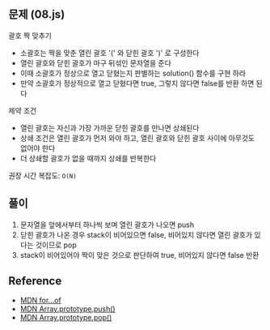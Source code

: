 ## 문제 (08.js)

괄호 짝 맞추기

- 소괄호는 짝을 맞춘 열린 괄호 '(' 와 닫힌 괄호 ')' 로 구성한다
- 열린 괄호와 닫힌 괄호가 마구 뒤섞인 문자열을 준다
- 이때 소괄호가 정상으로 열고 닫혔는지 판별하는 solution() 함수를 구현 하라
- 만약 소괄호가 정상적으로 열고 닫혔다면 true, 그렇지 않다면 false를 반환 하면 된다

제약 조건

- 열린 괄호는 자신과 가장 가까운 닫힌 괄호를 만나면 상쇄된다
- 상쇄 조건은 열린 괄호가 먼저 와야 하고, 열린 괄호와 닫힌 괄호 사이에 아무것도 없어야 한다
- 더 상쇄할 괄호가 없을 때까지 상쇄를 반복한다

권장 시간 복잡도: `O(N)`

## 풀이

1. 문자열을 앞에서부터 하나씩 보며 열린 괄호가 나오면 push
2. 닫힌 괄호가 나온 경우 stack이 비어있으면 false, 비어있지 않다면 열린 괄호가 있다는 것이므로 pop
3. stack이 비어있어야 짝이 맞은 것으로 판단하여 true, 비어있지 않다면 false 반환

## Reference

- [MDN for...of](https://developer.mozilla.org/en-US/docs/Web/JavaScript/Reference/Statements/for...of)
- [MDN Array.prototype.push()](https://developer.mozilla.org/en-US/docs/Web/JavaScript/Reference/Global_Objects/Array/push)
- [MDN Array.prototype.pop()](https://developer.mozilla.org/en-US/docs/Web/JavaScript/Reference/Global_Objects/Array/pop)
